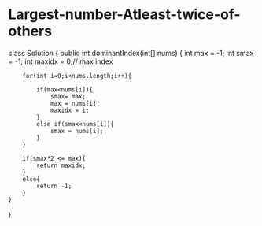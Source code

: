 # Largest-number-Atleast-twice-of-others
class Solution {
    public int dominantIndex(int[] nums) {
        int max = -1;
        int smax = -1;
        int maxidx = 0;// max index

        for(int i=0;i<nums.length;i++){

            if(max<nums[i]){
                smax= max;
                max = nums[i];
                maxidx = i;
            }
            else if(smax<nums[i]){
                smax = nums[i];
            }
        }

        if(smax*2 <= max){
            return maxidx;
        }
        else{
            return -1;
        }
    }
}
